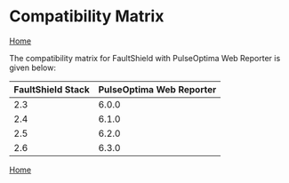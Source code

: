 # Compatibility Matrix

[Home](../index.md)

The compatibility matrix for FaultShield with PulseOptima Web Reporter is given below:

| FaultShield Stack | PulseOptima Web Reporter |
|-------------------|-------------------------|
| 2.3               | 6.0.0                   |
| 2.4               | 6.1.0                   |
| 2.5               | 6.2.0                   |
| 2.6               | 6.3.0                   |

[Home](../index.md)
